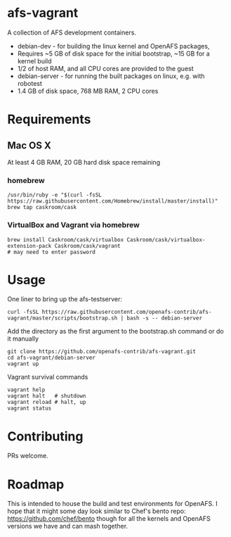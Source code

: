 # afs-vagrant
A collection of AFS development containers.
* debian-dev - for building the linux kernel and OpenAFS packages, 
 * Requires ~5 GB of disk space for the initial bootstrap, ~15 GB for a kernel build
 * 1/2 of host RAM, and all CPU cores are provided to the guest
* debian-server - for running the built packages on linux, e.g. with robotest
 * 1.4 GB of disk space, 768 MB RAM, 2 CPU cores

# Requirements
## Mac OS X
At least 4 GB RAM, 20 GB hard disk space remaining
### homebrew
```
/usr/bin/ruby -e "$(curl -fsSL https://raw.githubusercontent.com/Homebrew/install/master/install)"
brew tap caskroom/cask
```
### VirtualBox and Vagrant via homebrew
```
brew install Caskroom/cask/virtualbox Caskroom/cask/virtualbox-extension-pack Caskroom/cask/vagrant
# may need to enter password
```

# Usage
One liner to bring up the afs-testserver:
```
curl -fsSL https://raw.githubusercontent.com/openafs-contrib/afs-vagrant/master/scripts/bootstrap.sh | bash -s -- debian-server
```
Add the directory as the first argument to the bootstrap.sh command or do it manually
```
git clone https://github.com/openafs-contrib/afs-vagrant.git
cd afs-vagrant/debian-server
vagrant up
```
Vagrant survival commands
```
vagrant help
vagrant halt   # shutdown
vagrant reload # halt, up
vagrant status
```
# Contributing
PRs welcome.

# Roadmap
This is intended to house the build and test environments for OpenAFS. I hope that
it might some day look similar to Chef's bento repo: https://github.com/chef/bento
though for all the kernels and OpenAFS versions we have and can mash together.
